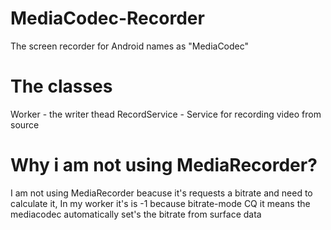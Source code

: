 # MediaCodec-Recorder
The screen recorder for Android names as "MediaCodec"
# The classes
Worker - the writer thead
RecordService - Service for recording video from source
# Why i am not using MediaRecorder?
I am not using MediaRecorder beacuse it's requests a bitrate and need to calculate it,
In my worker it's is -1 because bitrate-mode CQ it means the mediacodec automatically set's the bitrate from surface data
